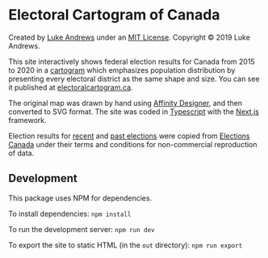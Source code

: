 # Electoral Cartogram of Canada

Created by [Luke Andrews](https://github/attaboy) under an [MIT License](https://github.com/attaboy/electoralcartogram/blob/master/LICENSE). Copyright &copy; 2019 Luke Andrews.

This site interactively shows federal election results for Canada from 2015 to 2020 in a [cartogram](https://en.wikipedia.org/wiki/Cartogram) which emphasizes population distribution by presenting every electoral district as the same shape and size. You can see it published at [electoralcartogram.ca](https://electoralcartogram.ca).

The original map was drawn by hand using [Affinity Designer](https://affinity.serif.com/en-us/designer/), and then converted to SVG format. The site was coded in [Typescript](https://www.typescriptlang.org) with the [Next.js](https://nextjs.org) framework.

Election results for [recent](https://enr.elections.ca/National.aspx?lang=e) and [past elections](https://elections.ca/content.aspx?section=ele&dir=pas&document=index&lang=e) were copied from [Elections Canada](https://elections.ca) under their terms and conditions for non-commercial reproduction of data.

## Development

This package uses NPM for dependencies.

To install dependencies: `npm install`

To run the development server: `npm run dev`

To export the site to static HTML (in the `out` directory): `npm run export`
